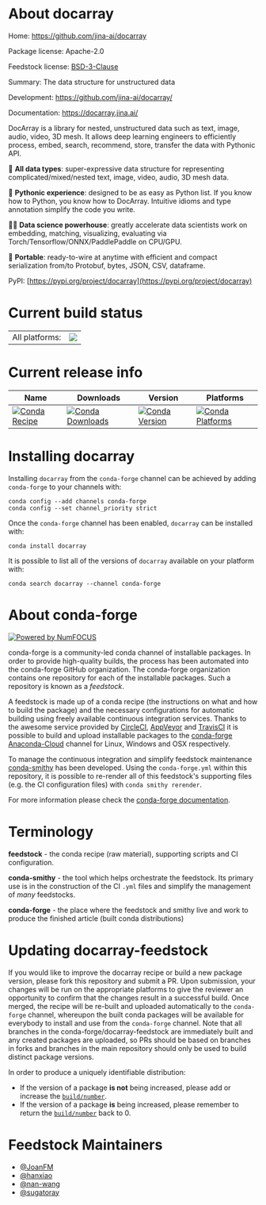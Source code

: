 About docarray
==============

Home: https://github.com/jina-ai/docarray

Package license: Apache-2.0

Feedstock license: [BSD-3-Clause](https://github.com/conda-forge/docarray-feedstock/blob/main/LICENSE.txt)

Summary: The data structure for unstructured data

Development: https://github.com/jina-ai/docarray/

Documentation: https://docarray.jina.ai/

DocArray is a library for nested, unstructured data such as text, image,
audio, video, 3D mesh. It allows deep learning engineers to efficiently
process, embed, search, recommend, store, transfer the data with Pythonic
API.

🌌 **All data types**: super-expressive data structure for representing
complicated/mixed/nested text, image, video, audio, 3D mesh data.

🐍 **Pythonic experience**: designed to be as easy as Python list. If
you know how to Python, you know how to DocArray. Intuitive idioms and
type annotation simplify the code you write.

🧑‍🔬 **Data science powerhouse**: greatly accelerate data scientists work
on embedding, matching, visualizing, evaluating via
Torch/Tensorflow/ONNX/PaddlePaddle on CPU/GPU.

🚡 **Portable**: ready-to-wire at anytime with efficient and compact
serialization from/to Protobuf, bytes, JSON, CSV, dataframe.

PyPI: [https://pypi.org/project/docarray](https://pypi.org/project/docarray)


Current build status
====================


<table><tr><td>All platforms:</td>
    <td>
      <a href="https://dev.azure.com/conda-forge/feedstock-builds/_build/latest?definitionId=14968&branchName=main">
        <img src="https://dev.azure.com/conda-forge/feedstock-builds/_apis/build/status/docarray-feedstock?branchName=main">
      </a>
    </td>
  </tr>
</table>

Current release info
====================

| Name | Downloads | Version | Platforms |
| --- | --- | --- | --- |
| [![Conda Recipe](https://img.shields.io/badge/recipe-docarray-green.svg)](https://anaconda.org/conda-forge/docarray) | [![Conda Downloads](https://img.shields.io/conda/dn/conda-forge/docarray.svg)](https://anaconda.org/conda-forge/docarray) | [![Conda Version](https://img.shields.io/conda/vn/conda-forge/docarray.svg)](https://anaconda.org/conda-forge/docarray) | [![Conda Platforms](https://img.shields.io/conda/pn/conda-forge/docarray.svg)](https://anaconda.org/conda-forge/docarray) |

Installing docarray
===================

Installing `docarray` from the `conda-forge` channel can be achieved by adding `conda-forge` to your channels with:

```
conda config --add channels conda-forge
conda config --set channel_priority strict
```

Once the `conda-forge` channel has been enabled, `docarray` can be installed with:

```
conda install docarray
```

It is possible to list all of the versions of `docarray` available on your platform with:

```
conda search docarray --channel conda-forge
```


About conda-forge
=================

[![Powered by
NumFOCUS](https://img.shields.io/badge/powered%20by-NumFOCUS-orange.svg?style=flat&colorA=E1523D&colorB=007D8A)](https://numfocus.org)

conda-forge is a community-led conda channel of installable packages.
In order to provide high-quality builds, the process has been automated into the
conda-forge GitHub organization. The conda-forge organization contains one repository
for each of the installable packages. Such a repository is known as a *feedstock*.

A feedstock is made up of a conda recipe (the instructions on what and how to build
the package) and the necessary configurations for automatic building using freely
available continuous integration services. Thanks to the awesome service provided by
[CircleCI](https://circleci.com/), [AppVeyor](https://www.appveyor.com/)
and [TravisCI](https://travis-ci.com/) it is possible to build and upload installable
packages to the [conda-forge](https://anaconda.org/conda-forge)
[Anaconda-Cloud](https://anaconda.org/) channel for Linux, Windows and OSX respectively.

To manage the continuous integration and simplify feedstock maintenance
[conda-smithy](https://github.com/conda-forge/conda-smithy) has been developed.
Using the ``conda-forge.yml`` within this repository, it is possible to re-render all of
this feedstock's supporting files (e.g. the CI configuration files) with ``conda smithy rerender``.

For more information please check the [conda-forge documentation](https://conda-forge.org/docs/).

Terminology
===========

**feedstock** - the conda recipe (raw material), supporting scripts and CI configuration.

**conda-smithy** - the tool which helps orchestrate the feedstock.
                   Its primary use is in the construction of the CI ``.yml`` files
                   and simplify the management of *many* feedstocks.

**conda-forge** - the place where the feedstock and smithy live and work to
                  produce the finished article (built conda distributions)


Updating docarray-feedstock
===========================

If you would like to improve the docarray recipe or build a new
package version, please fork this repository and submit a PR. Upon submission,
your changes will be run on the appropriate platforms to give the reviewer an
opportunity to confirm that the changes result in a successful build. Once
merged, the recipe will be re-built and uploaded automatically to the
`conda-forge` channel, whereupon the built conda packages will be available for
everybody to install and use from the `conda-forge` channel.
Note that all branches in the conda-forge/docarray-feedstock are
immediately built and any created packages are uploaded, so PRs should be based
on branches in forks and branches in the main repository should only be used to
build distinct package versions.

In order to produce a uniquely identifiable distribution:
 * If the version of a package **is not** being increased, please add or increase
   the [``build/number``](https://docs.conda.io/projects/conda-build/en/latest/resources/define-metadata.html#build-number-and-string).
 * If the version of a package **is** being increased, please remember to return
   the [``build/number``](https://docs.conda.io/projects/conda-build/en/latest/resources/define-metadata.html#build-number-and-string)
   back to 0.

Feedstock Maintainers
=====================

* [@JoanFM](https://github.com/JoanFM/)
* [@hanxiao](https://github.com/hanxiao/)
* [@nan-wang](https://github.com/nan-wang/)
* [@sugatoray](https://github.com/sugatoray/)

